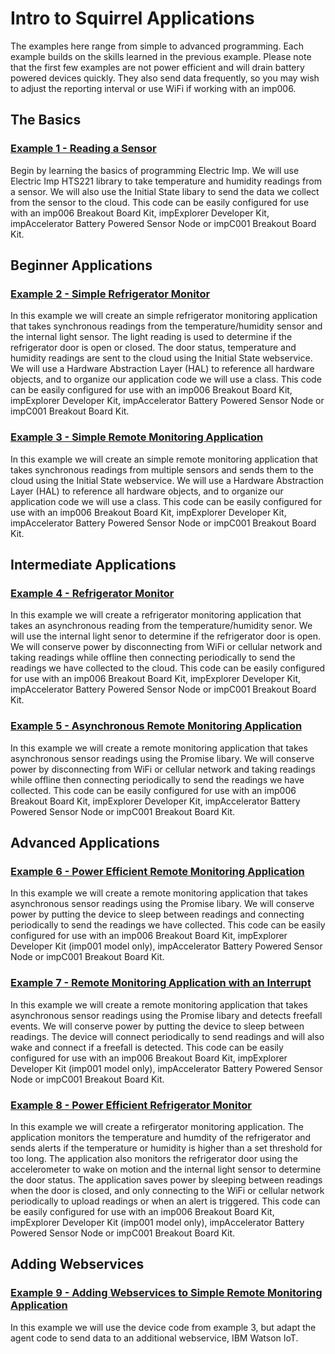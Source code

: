 # Intro to Squirrel Applications

The examples here range from simple to advanced programming.  Each example builds on the skills learned in the previous example. Please note that the first few examples are not power efficient and will drain battery powered devices quickly. They also send data frequently, so you may wish to adjust the reporting interval or use WiFi if working with an imp006.

## The Basics

### [Example 1 - Reading a Sensor](./Ex1%20-%20Reading%20A%20Sensor)

Begin by learning the basics of programming Electric Imp. We will use Electric Imp HTS221 library to take temperature and humidity readings from a sensor. We will also use the Initial State libary to send the data we collect from the sensor to the cloud. This code can be easily configured for use with an imp006 Breakout Board Kit, impExplorer Developer Kit, impAccelerator Battery Powered Sensor Node or impC001 Breakout Board Kit.

## Beginner Applications

### [Example 2 - Simple Refrigerator Monitor](./Ex2%20-%20Simple%20Refrigerator%20Monitor)

In this example we will create an simple refrigerator monitoring application that takes synchronous readings from the temperature/humidity sensor and the internal light sensor. The light reading is used to determine if the refrigerator door is open or closed. The door status, temperature and humidity readings are sent to the cloud using the Initial State webservice. We will use a Hardware Abstraction Layer (HAL) to reference all hardware objects, and to organize our application code we will use a class. This code can be easily configured for use with an imp006 Breakout Board Kit, impExplorer Developer Kit, impAccelerator Battery Powered Sensor Node or impC001 Breakout Board Kit.

### [Example 3 - Simple Remote Monitoring Application](Ex3%20-%20Simple%20Remote%20Monitoring%20Application)

In this example we will create an simple remote monitoring application that takes synchronous readings from multiple sensors and sends them to the cloud using the Initial State webservice. We will use a Hardware Abstraction Layer (HAL) to reference all hardware objects, and to organize our application code we will use a class. This code can be easily configured for use with an imp006 Breakout Board Kit, impExplorer Developer Kit, impAccelerator Battery Powered Sensor Node or impC001 Breakout Board Kit.

## Intermediate Applications

### [Example 4 - Refrigerator Monitor](Ex4%20-%20Refrigerator%20Monitor)

In this example we will create a refrigerator monitoring application that takes an asynchronous reading from the temperature/humidity senor. We will use the internal light senor to determine if the refrigerator door is open. We will conserve power by disconnecting from WiFi or cellular network and taking readings while offline then connecting periodically to send the readings we have collected to the cloud. This code can be easily configured for use with an imp006 Breakout Board Kit, impExplorer Developer Kit, impAccelerator Battery Powered Sensor Node or impC001 Breakout Board Kit.

### [Example 5 - Asynchronous Remote Monitoring Application](Ex5%20-%20Asynchronous%20Remote%20Monitoring%20Application)

In this example we will create a remote monitoring application that takes asynchronous sensor readings using the Promise libary. We will conserve power by disconnecting from WiFi or cellular network and taking readings while offline then connecting periodically to send the readings we have collected. This code can be easily configured for use with an imp006 Breakout Board Kit, impExplorer Developer Kit, impAccelerator Battery Powered Sensor Node or impC001 Breakout Board Kit.

## Advanced Applications

### [Example 6 - Power Efficient Remote Monitoring Application](Ex6%20-%20Power%20Efficient%20Remote%20Monitoring%20Application)

In this example we will create a remote monitoring application that takes asynchronous sensor readings using the Promise libary. We will conserve power by putting the device to sleep between readings and connecting periodically to send the readings we have collected. This code can be easily configured for use with an imp006 Breakout Board Kit, impExplorer Developer Kit (imp001 model only), impAccelerator Battery Powered Sensor Node or impC001 Breakout Board Kit.

### [Example 7 - Remote Monitoring Application with an Interrupt](Ex7%20-%20Remote%20Monitoring%20with%20Interrupt)

In this example we will create a remote monitoring application that takes asynchronous sensor readings using the Promise libary and detects freefall events. We will conserve power by putting the device to sleep between readings. The device will connect periodically to send readings and will also wake and connect if a freefall is detected. This code can be easily configured for use with an imp006 Breakout Board Kit, impExplorer Developer Kit (imp001 model only), impAccelerator Battery Powered Sensor Node or impC001 Breakout Board Kit.

### [Example 8 - Power Efficient Refrigerator Monitor](Ex8%20-%20Power%20Efficient%20Refrigerator%20Monitor)

In this example we will create a refirgerator monitoring application. The application monitors the temperature and humdity of the refrigerator and sends alerts if the temperature or humidity is higher than a set threshold for too long. The application also monitors the refrigerator door using the accelerometer to wake on motion and the internal light sensor to determine the door status. The application saves power by sleeping between readings when the door is closed, and only connecting to the WiFi or cellular network periodically to upload readings or when an alert is triggered. This code can be easily configured for use with an imp006 Breakout Board Kit, impExplorer Developer Kit (imp001 model only), impAccelerator Battery Powered Sensor Node or impC001 Breakout Board Kit.

## Adding Webservices

### [Example 9 - Adding Webservices to Simple Remote Monitoring Application](Ex9%20-%20Adding%20Webservices%20to%20Simple%20Remote%20Monitoring%20Application)

In this example we will use the device code from example 3, but adapt the agent code to send data to an additional webservice, IBM Watson IoT.
